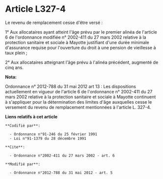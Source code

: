 # Article L327-4

Le revenu de remplacement cesse d'être versé : 

1° Aux allocataires ayant atteint l'âge prévu par le premier alinéa de l'article 6 de l'ordonnance modifiée n° 2002-411 du 27
mars 2002 relative à la protection sanitaire et sociale à Mayotte justifiant d'une durée minimale d'assurance requise pour
l'ouverture du droit à une pension de vieillesse à taux plein ; 

2° Aux allocataires atteignant l'âge prévu à l'alinéa précédent, augmenté de cinq ans.

**Nota:**

Ordonnance n° 2012-788 du 31 mai 2012 art 13 : Les dispositions actuellement en vigueur de l'article 6 de l'ordonnance n°
2002-411 du 27 mars 2002 relative à la protection sanitaire et sociale à Mayotte continuent à s'appliquer pour la
détermination des limites d'âge auxquelles cesse le versement du revenu de remplacement mentionnées à l'article L. 327-4.

**Liens relatifs à cet article**

	**Codifié par**:

	  - Ordonnance n°91-246 du 25 février 1991
	  - Loi n°91-1379 du 28 décembre 1991

	**Cite**:

	  - Ordonnance n°2002-411 du 27 mars 2002 - art. 6

	**Modifié par**:

	  - Ordonnance n°2012-788 du 31 mai 2012 - art. 5
